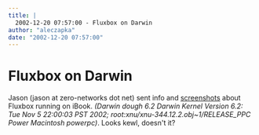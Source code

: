```yaml
---
title: |
  2002-12-20 07:57:00 - Fluxbox on Darwin
author: "aleczapka"
date: "2002-12-20 07:57:00"
---
```


# Fluxbox on Darwin

Jason (jason at zero-networks dot net) sent info and <a href="/zoom.php?shots/purevol_fluxbox.jpg">screenshots</a> about Fluxbox running on iBook. <i>(Darwin dough 6.2 Darwin Kernel Version 6.2: Tue Nov  5 22:00:03 PST 2002; root:xnu/xnu-344.12.2.obj~1/RELEASE_PPC  Power Macintosh powerpc)</i>. Looks kewl, doesn't it?



